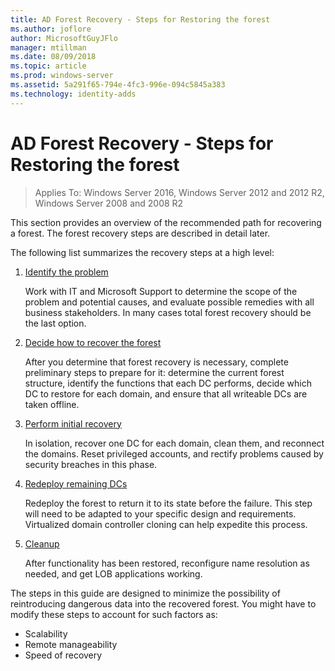```yaml
---
title: AD Forest Recovery - Steps for Restoring the forest 
ms.author: joflore
author: MicrosoftGuyJFlo
manager: mtillman
ms.date: 08/09/2018
ms.topic: article
ms.prod: windows-server
ms.assetid: 5a291f65-794e-4fc3-996e-094c5845a383
ms.technology: identity-adds
---
```

# AD Forest Recovery - Steps for Restoring the forest

>Applies To: Windows Server 2016, Windows Server 2012 and 2012 R2, Windows Server 2008 and 2008 R2

This section provides an overview of the recommended path for recovering a forest. The forest recovery steps are described in detail later.  
  
The following list summarizes the recovery steps at a high level:  
  
1. [Identify the problem](AD-Forest-Recovery-Identify-the-Problem.md)  

   Work with IT and Microsoft Support to determine the scope of the problem and potential causes, and evaluate possible remedies with all business stakeholders. In many cases total forest recovery should be the last option.  
  
2. [Decide how to recover the forest](AD-Forest-Recovery-Determine-how-to-Recover.md)  

   After you determine that forest recovery is necessary, complete preliminary steps to prepare for it: determine the current forest structure, identify the functions that each DC performs, decide which DC to restore for each domain, and ensure that all writeable DCs are taken offline.  

3. [Perform initial recovery](AD-Forest-Recovery-Perform-initial-recovery.md)  

   In isolation, recover one DC for each domain, clean them, and reconnect the domains. Reset privileged accounts, and rectify problems caused by security breaches in this phase.  
  
4. [Redeploy remaining DCs](AD-Forest-Recovery-Restore-Additional-DCs.md)  

   Redeploy the forest to return it to its state before the failure. This step will need to be adapted to your specific design and requirements. Virtualized domain controller cloning can help expedite this process.  

5. [Cleanup](AD-Forest-Recovery-Cleanup.md)  

   After functionality has been restored, reconfigure name resolution as needed, and get LOB applications working.  

The steps in this guide are designed to minimize the possibility of reintroducing dangerous data into the recovered forest. You might have to modify these steps to account for such factors as:  
  
- Scalability  
- Remote manageability  
- Speed of recovery  
